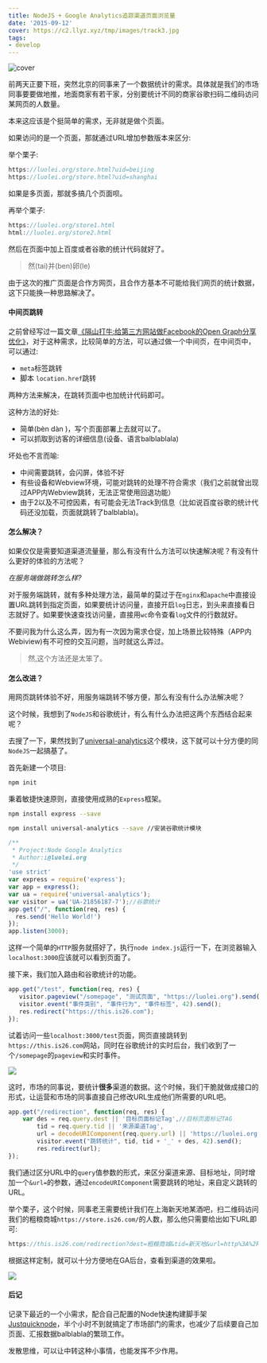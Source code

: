 ```yaml
---
title: NodeJS + Google Analytics追踪渠道页面浏览量
date: '2015-09-12'
cover: https://c2.llyz.xyz/tmp/images/track3.jpg
tags:
- develop
---
```


![cover](https://c2.llyz.xyz/tmp/images/track3.jpg)

前两天正要下班，突然北京的同事来了一个数据统计的需求。具体就是我们的市场同事要要做地推，地面商家有若干家，分别要统计不同的商家谷歌扫码二维码访问某网页的人数量。

本来这应该是个挺简单的需求，无非就是做个页面。

如果访问的是一个页面，那就通过URL增加参数版本来区分:

举个栗子:

```javascript
https://luolei.org/store.html?uid=beijing
https://luolei.org/store.html?uid=shanghai
```

如果是多页面，那就多搞几个页面呗。

再举个栗子:

```javascript
https://luolei.org/store1.html
html://luolei.org/store2.html
```

然后在页面中加上百度或者谷歌的统计代码就好了。

> 然(tai)并(ben)卵(le)

由于这次的推广页面是合作方网页，且合作方基本不可能给我们网页的统计数据，这下只能换一种思路解决了。

#### 中间页跳转

之前曾经写过一篇文章[《隔山打牛:给第三方网站做Facebook的Open Graph分享优化》](https://luolei.org/share-to-facebook-smart/)，对于这种需求，比较简单的方法，可以通过做一个中间页，在中间页中，可以通过:

- `meta`标签跳转
- 脚本 `location.href`跳转

两种方法来解决，在跳转页面中也加统计代码即可。

这种方法的好处:

- 简单(bèn dàn )，写个页面部署上去就可以了。
- 可以抓取到访客的详细信息(设备、语言balblablala)

坏处也不言而喻:

- 中间需要跳转，会闪屏，体验不好
- 有些设备和Webview环境，可能对跳转的处理不符合需求（我们之前就曾出现过APP内Webview跳转，无法正常使用回退功能）
- 由于2以及不可控因素，有可能会无法Track到信息（比如说百度谷歌的统计代码还没加载，页面就跳转了balblabla)。

#### 怎么解决？

如果仅仅是需要知道渠道流量量，那么有没有什么方法可以快速解决呢？有没有什么更好的体验的方法呢？

_在服务端做跳转怎么样?_

对于服务端跳转，就有多种处理方法，最简单的莫过于在`nginx`和`apache`中直接设置URL跳转到指定页面，如果要统计访问量，直接开启`log`日志，到头来直接看日志就好了。如果要快速查找访问量，直接用`wc`命令查看`log`文件的行数就好。

不要问我为什么这么弄，因为有一次因为需求仓促，加上场景比较特殊（APP内Webiview)有不可控的交互问题，当时就这么弄过。

> 然,这个方法还是太笨了。

#### 怎么改进？

用网页跳转体验不好，用服务端跳转不够方便，那么有没有什么办法解决呢？

这个时候，我想到了`NodeJS`和谷歌统计，有么有什么办法把这两个东西结合起来呢？

去搜了一下，果然找到了[universal-analytics](https://github.com/peaksandpies/universal-analytics)这个模块，这下就可以十分方便的同`NodeJS`一起搞基了。

首先新建一个项目:

```bash
npm init
```

秉着敏捷快速原则，直接使用成熟的`Express`框架。

```bash
npm install express --save
```

```bash
npm install universal-analytics --save //安装谷歌统计模块
```

```javascript
/**
 * Project:Node Google Analytics
 * Author:i@luolei.org
 */
'use strict'
var express = require('express');
var app = express();
var ua = require('universal-analytics');
var visitor = ua('UA-21856187-7');//谷歌统计
app.get("/", function(req, res) {
  res.send('Hello World!')
});
app.listen(3000);
```

这样一个简单的`HTTP`服务就搭好了，执行`node index.js`运行一下，在浏览器输入`localhost:3000`应该就可以看到页面了。

接下来，我们加入路由和谷歌统计的功能。

```javascript
app.get("/test", function(req, res) {
   visitor.pageview("/somepage", "测试页面", "https://luolei.org").send();
   visitor.event("事件类别", "事件行为", "事件标签", 42).send();
   res.redirect("https://this.is26.com");
});
```

试着访问一些`localhost:3000/test`页面，网页直接跳转到`https://this.is26.com`网站，同时在谷歌统计的实时后台，我们收到了一个`/somepage`的`pageview`和实时事件。

![](https://c2.llyz.xyz/blog/2015/09/ga/track2.jpg)

这时，市场的同事说，要统计**很多**渠道的数据。这个时候，我们干脆就做成接口的形式，让运营和市场的同事直接自己修改URL生成他们所需要的URL吧。

```javascript
app.get("/redirection", function(req, res) {
    var des = req.query.dest || '目标页面标记Tag',//目标页面标记TAG
        tid = req.query.tid || '来源渠道Tag',
        url = decodeURIComponent(req.query.url) || 'https://luolei.org';//跳转的URL
        visitor.event("跳转统计", tid, tid + '_' + des, 42).send();
        res.redirect(url);
});
```

我们通过区分URL中的`query`值参数的形式，来区分渠道来源、目标地址，同时增加一个`&url=`的参数，通过`encodeURIComponent`需要跳转的地址，来自定义跳转的URL。

举个栗子，这个时候，同事老王需要统计我们在上海新天地某酒吧，扫二维码访问我们的粗粮商城`https://store.is26.com/`的人数，那么他只需要给出如下URL即可:

```javascript
https://this.is26.com/redirection?dest=粗粮商城&tid=新天地&url=http%3A%2F%2Fstore.is26.com
```

根据这样定制，就可以十分方便地在GA后台，查看到渠道的效果啦。

![](https://dn-is26.qbox.me/track4.jpg)

#### 后记

记录下最近的一个小需求，配合自己配置的Node快速构建脚手架[Justquicknode](https://github.com/foru17/justquicknode)，半个小时不到就搞定了市场部门的需求，也减少了后续要自己加页面、汇报数据balblabla的繁琐工作。

发散思维，可以让中转这种小事情，也能发挥不少作用。
